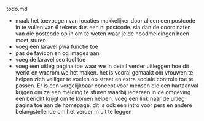 todo.md
- maak het toevoegen van locaties makkelijker door alleen een postcode in te vullen van 6 tekens dus een nl postcode. sla dan de coordinaten van die postcode op in om te weten waar je de noodmeldingen heen moet sturen.
- voeg een laravel pwa functie toe 
- pas de favicon en og images aan
- voeg de laravel seo tool toe
- voeg een uitleg pagina toe waar we in detail verder uitleggen hoe dit werkt en waarom we het maken. het is vooral gemaakt om vrouwen te helpen zich veiliger te voelen op straat en extra sociale controle toe te passen. Er is een vergelijkbaar concept voor mensen die een hartaanval krijgen om ze een melding te sturen waarbij iedereen in de omgeving een bericht krijgt om te komen helpen. voeg een link naar de uitleg pagina toe aan de homepage. dit is ook een intro voor pers en andere belangstellende om het verder in uit te leggen